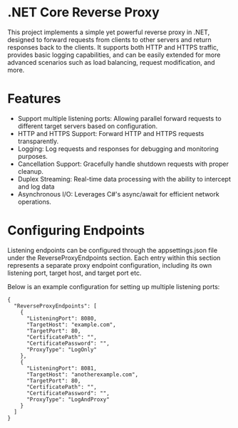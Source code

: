 # .NET Core Reverse Proxy
This project implements a simple yet powerful reverse proxy in .NET, designed to forward requests from clients to other servers and return responses back to the clients. It supports both HTTP and HTTPS traffic, provides basic logging capabilities, and can be easily extended for more advanced scenarios such as load balancing, request modification, and more.

# Features
* Support multiple listening ports: Allowing parallel forward requests to different target servers based on configuration.
* HTTP and HTTPS Support: Forward HTTP and HTTPS requests transparently.
* Logging: Log requests and responses for debugging and monitoring purposes.
* Cancellation Support: Gracefully handle shutdown requests with proper cleanup.
* Duplex Streaming: Real-time data processing with the ability to intercept and log data
* Asynchronous I/O: Leverages C#'s async/await for efficient network operations.

# Configuring Endpoints
Listening endpoints can be configured through the appsettings.json file under the ReverseProxyEndpoints section. Each entry within this section represents a separate proxy endpoint configuration, including its own listening port, target host, and target port etc.

Below is an example configuration for setting up multiple listening ports:

```
{
  "ReverseProxyEndpoints": [
    {
      "ListeningPort": 8080,
      "TargetHost": "example.com",
      "TargetPort": 80,
      "CertificatePath": "",
      "CertificatePassword": "",
      "ProxyType": "LogOnly"
    },
    {
      "ListeningPort": 8081,
      "TargetHost": "anotherexample.com",
      "TargetPort": 80,
      "CertificatePath": "",
      "CertificatePassword": "",
      "ProxyType": "LogAndProxy"
    }
  ]
}
```
